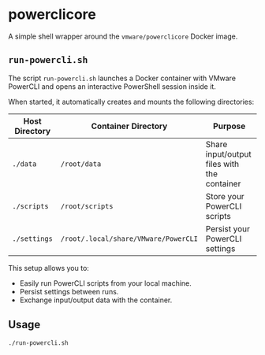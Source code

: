 # powerclicore

A simple shell wrapper around the `vmware/powerclicore` Docker image.

## `run-powercli.sh`

The script `run-powercli.sh` launches a Docker container with VMware PowerCLI and opens an interactive PowerShell session inside it.

When started, it automatically creates and mounts the following directories:

| Host Directory  | Container Directory                             | Purpose                                       |
|-----------------|--------------------------------------------------|-----------------------------------------------|
| `./data`        | `/root/data`                                     | Share input/output files with the container   |
| `./scripts`     | `/root/scripts`                                  | Store your PowerCLI scripts                   |
| `./settings`    | `/root/.local/share/VMware/PowerCLI`             | Persist your PowerCLI settings                |

This setup allows you to:

- Easily run PowerCLI scripts from your local machine.
- Persist settings between runs.
- Exchange input/output data with the container.

## Usage

```bash
./run-powercli.sh

